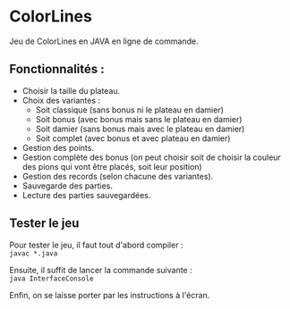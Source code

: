 # ColorLines
Jeu de ColorLines en JAVA en ligne de commande.


## Fonctionnalités : 
- Choisir la taille du plateau.
- Choix des variantes :
  - Soit classique (sans bonus ni le plateau en damier)
  - Soit bonus (avec bonus mais sans le plateau en damier)
  - Soit damier (sans bonus mais avec le plateau en damier)
  - Soit complet (avec bonus et avec plateau en damier)
- Gestion des points.
- Gestion complète des bonus (on peut choisir soit de choisir la couleur des pions qui vont être placés, soit leur position)
- Gestion des records (selon chacune des variantes).
- Sauvegarde des parties.
- Lecture des parties sauvegardées.


## Tester le jeu
Pour tester le jeu, il faut tout d'abord compiler :  
`
javac *.java
`


Ensuite, il suffit de lancer la commande suivante :  
`
java InterfaceConsole
`

Enfin, on se laisse porter par les instructions à l'écran.

